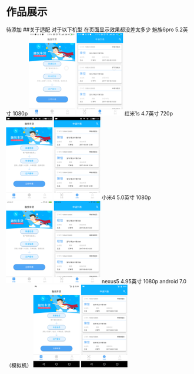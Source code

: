 # 作品展示
待添加
##关于适配
对于以下机型 在页面显示效果都没差太多少
魅族6pro 5.2英寸 1080p
<img src="img/魅族6pro-5.2-1080p.png" width="25%">
<img src="img/魅族6-列表.png" width="25%">
红米1s 4.7英寸 720p
<img src="img/红米4.7-720p.png" width="25%">
<img src="img/红米列表.png" width="25%">
小米4 5.0英寸 1080p
<img src="img/小米4-5.0-1080p.png" width="25%">
<img src="img/小米4列表.png" width="25%">
nexus5 4.95英寸 1080p android 7.0 （模拟机）
<img src="img/nexus5-4.95-1080p.png" width="25%">
<img src="img/nexus列表.png" width="25%">
